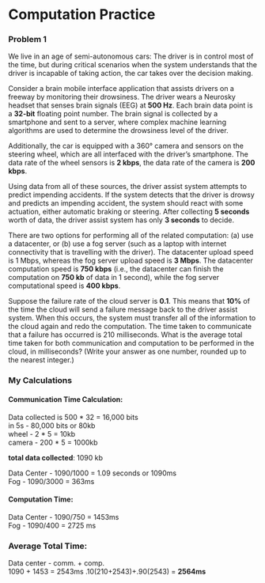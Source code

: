 # Computation Practice 

### Problem 1
We live in an age of semi-autonomous cars: The driver is in control most of the time, but during critical scenarios when the system understands that the driver is incapable of taking action, the car takes over the decision making.

 
Consider a brain mobile interface application that assists drivers on a freeway by monitoring their drowsiness. The driver wears a Neurosky headset that senses brain signals (EEG) at  **500 Hz**. Each brain data point is a **32-bit** floating point number. The brain signal is collected by a smartphone and sent to a server, where complex machine learning algorithms are used to determine the drowsiness level of the driver.

 
Additionally, the car is equipped with a 360° camera and sensors on the steering wheel, which are all interfaced with the driver’s smartphone. The data rate of the wheel sensors is  **2 kbps**, the data rate of the camera is  **200 kbps**.

 
Using data from all of these sources, the driver assist system attempts to predict impending accidents. If the system detects that the driver is drowsy and predicts an impending accident, the system should react with some actuation, either automatic braking or steering. After collecting **5 seconds** worth of data, the driver assist system has only **3 seconds** to decide.

 
There are two options for performing all of the related computation: (a) use a datacenter, or (b) use a fog server (such as a laptop with internet connectivity that is travelling with the driver). The datacenter upload speed is  1 Mbps, whereas the fog server upload speed is  **3 Mbps**. The datacenter computation speed is  **750 kbps** (i.e., the datacenter can finish the computation on **750 kb** of data in 1 second), while the fog server computational speed is  **400 kbps**.

 
Suppose the failure rate of the cloud server is **0.1**. This means that **10%** of the time the cloud will send a failure message back to the driver assist system. When this occurs, the system must transfer all of the information to the cloud again and redo the computation. The time taken to communicate that a failure has occurred is 210 milliseconds. What is the average  total time taken for both communication and computation to be performed in the cloud, in milliseconds?  (Write your answer as one number, rounded up to the nearest integer.)

### My Calculations

#### Communication Time Calculation:
Data collected is 500 * 32 = 16,000 bits \
in 5s - 80,000 bits or 80kb \
wheel - 2 * 5 = 10kb \
camera - 200 * 5 = 1000kb

**total data collected**: 1090 kb

Data Center - 1090/1000 = 1.09 seconds or 1090ms \
Fog - 1090/3000 = 363ms

#### Computation Time:
Data Center - 1090/750 = 1453ms \
Fog - 1090/400 = 2725 ms

### Average Total Time:
Data center - comm. + comp. \
1090 + 1453 = 2543ms
.10(210+2543)+.90(2543) = **2564ms**

